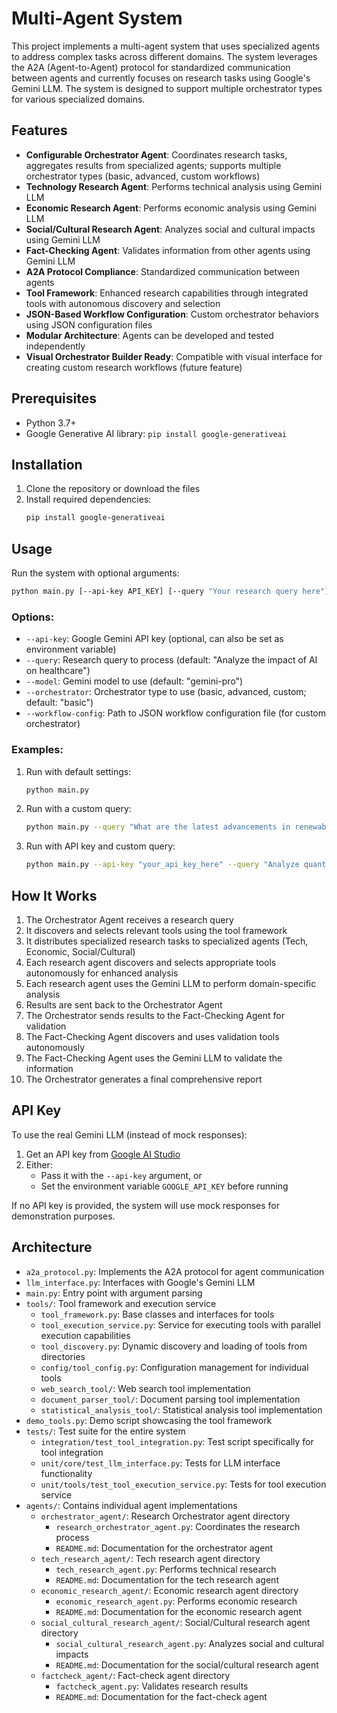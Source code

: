# Multi-Agent System

This project implements a multi-agent system that uses specialized agents to address complex tasks across different domains. The system leverages the A2A (Agent-to-Agent) protocol for standardized communication between agents and currently focuses on research tasks using Google's Gemini LLM. The system is designed to support multiple orchestrator types for various specialized domains.

## Features

- **Configurable Orchestrator Agent**: Coordinates research tasks, aggregates results from specialized agents; supports multiple orchestrator types (basic, advanced, custom workflows)
- **Technology Research Agent**: Performs technical analysis using Gemini LLM
- **Economic Research Agent**: Performs economic analysis using Gemini LLM
- **Social/Cultural Research Agent**: Analyzes social and cultural impacts using Gemini LLM
- **Fact-Checking Agent**: Validates information from other agents using Gemini LLM
- **A2A Protocol Compliance**: Standardized communication between agents
- **Tool Framework**: Enhanced research capabilities through integrated tools with autonomous discovery and selection
- **JSON-Based Workflow Configuration**: Custom orchestrator behaviors using JSON configuration files
- **Modular Architecture**: Agents can be developed and tested independently
- **Visual Orchestrator Builder Ready**: Compatible with visual interface for creating custom research workflows (future feature)

## Prerequisites

- Python 3.7+
- Google Generative AI library: `pip install google-generativeai`

## Installation

1. Clone the repository or download the files
2. Install required dependencies:
   ```bash
   pip install google-generativeai
   ```

## Usage

Run the system with optional arguments:

```bash
python main.py [--api-key API_KEY] [--query "Your research query here"] [--model MODEL_NAME]
```

### Options:

- `--api-key`: Google Gemini API key (optional, can also be set as environment variable)
- `--query`: Research query to process (default: "Analyze the impact of AI on healthcare")
- `--model`: Gemini model to use (default: "gemini-pro")
- `--orchestrator`: Orchestrator type to use (basic, advanced, custom; default: "basic")
- `--workflow-config`: Path to JSON workflow configuration file (for custom orchestrator)

### Examples:

1. Run with default settings:
   ```bash
   python main.py
   ```

2. Run with a custom query:
   ```bash
   python main.py --query "What are the latest advancements in renewable energy?"
   ```

3. Run with API key and custom query:
   ```bash
   python main.py --api-key "your_api_key_here" --query "Analyze quantum computing applications in cryptography"
   ```

## How It Works

1. The Orchestrator Agent receives a research query
2. It discovers and selects relevant tools using the tool framework
3. It distributes specialized research tasks to specialized agents (Tech, Economic, Social/Cultural)
4. Each research agent discovers and selects appropriate tools autonomously for enhanced analysis
5. Each research agent uses the Gemini LLM to perform domain-specific analysis
6. Results are sent back to the Orchestrator Agent
7. The Orchestrator sends results to the Fact-Checking Agent for validation
8. The Fact-Checking Agent discovers and uses validation tools autonomously
9. The Fact-Checking Agent uses the Gemini LLM to validate the information
10. The Orchestrator generates a final comprehensive report

## API Key

To use the real Gemini LLM (instead of mock responses):
1. Get an API key from [Google AI Studio](https://aistudio.google.com/)
2. Either:
   - Pass it with the `--api-key` argument, or
   - Set the environment variable `GOOGLE_API_KEY` before running

If no API key is provided, the system will use mock responses for demonstration purposes.

## Architecture

- `a2a_protocol.py`: Implements the A2A protocol for agent communication
- `llm_interface.py`: Interfaces with Google's Gemini LLM
- `main.py`: Entry point with argument parsing
- `tools/`: Tool framework and execution service
  - `tool_framework.py`: Base classes and interfaces for tools
  - `tool_execution_service.py`: Service for executing tools with parallel execution capabilities
  - `tool_discovery.py`: Dynamic discovery and loading of tools from directories
  - `config/tool_config.py`: Configuration management for individual tools
  - `web_search_tool/`: Web search tool implementation
  - `document_parser_tool/`: Document parsing tool implementation  
  - `statistical_analysis_tool/`: Statistical analysis tool implementation
- `demo_tools.py`: Demo script showcasing the tool framework
- `tests/`: Test suite for the entire system
  - `integration/test_tool_integration.py`: Test script specifically for tool integration
  - `unit/core/test_llm_interface.py`: Tests for LLM interface functionality
  - `unit/tools/test_tool_execution_service.py`: Tests for tool execution service
- `agents/`: Contains individual agent implementations
  - `orchestrator_agent/`: Research Orchestrator agent directory
    - `research_orchestrator_agent.py`: Coordinates the research process
    - `README.md`: Documentation for the orchestrator agent
  - `tech_research_agent/`: Tech research agent directory
    - `tech_research_agent.py`: Performs technical research
    - `README.md`: Documentation for the tech research agent
  - `economic_research_agent/`: Economic research agent directory
    - `economic_research_agent.py`: Performs economic research
    - `README.md`: Documentation for the economic research agent
  - `social_cultural_research_agent/`: Social/Cultural research agent directory
    - `social_cultural_research_agent.py`: Analyzes social and cultural impacts
    - `README.md`: Documentation for the social/cultural research agent
  - `factcheck_agent/`: Fact-check agent directory
    - `factcheck_agent.py`: Validates research results
    - `README.md`: Documentation for the fact-check agent